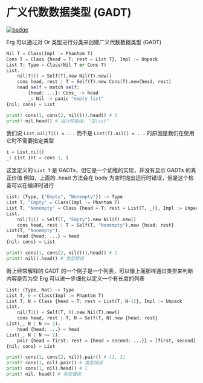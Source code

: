 # 广义代数数据类型 (GADT)

[![badge](https://img.shields.io/endpoint.svg?url=https%3A%2F%2Fgezf7g7pd5.execute-api.ap-northeast-1.amazonaws.com%2Fdefault%2Fsource_up_to_date%3Fowner%3Derg-lang%26repos%3Derg%26ref%3Dmain%26path%3Ddoc/EN/syntax/type/advanced/GADTs.md%26commit_hash%3D8673a0ce564fd282d0ca586642fa7f002e8a3c50)](https://gezf7g7pd5.execute-api.ap-northeast-1.amazonaws.com/default/source_up_to_date?owner=erg-lang&repos=erg&ref=main&path=doc/EN/syntax/type/advanced/GADTs.md&commit_hash=8673a0ce564fd282d0ca586642fa7f002e8a3c50)

Erg 可以通过对 Or 类型进行分类来创建广义代数数据类型 (GADT)

```python
Nil T = Class(Impl := Phantom T)
Cons T = Class {head = T; rest = List T}, Impl := Unpack
List T: Type = Class(Nil T or Cons T)
List.
    nil|T|() = Self(T).new Nil(T).new()
    cons head, rest | T = Self(T).new Cons(T).new(head, rest)
    head self = match self:
        {head; ...}: Cons_ -> head
        _: Nil -> panic "empty list"
{nil; cons} = List

print! cons(1, cons(2, nil())).head() # 1
print! nil.head() # 运行时错误: "空list"
```

我们说 `List.nil|T|() = ...` 而不是 `List(T).nil() = ...` 的原因是我们在使用它时不需要指定类型

```python
i = List.nil()
_: List Int = cons 1, i
```

这里定义的 `List T` 是 GADTs，但它是一个幼稚的实现，并没有显示 GADTs 的真正价值
例如，上面的 .head 方法会在 body 为空时抛出运行时错误，但是这个检查可以在编译时进行

```python
List: (Type, {"Empty", "Nonempty"}) -> Type
List T, "Empty" = Class(Impl := Phantom T)
List T, "Nonempty" = Class {head = T; rest = List(T, _)}, Impl := Unpack
List.
    nil|T|() = Self(T, "Empty").new Nil(T).new()
    cons head, rest | T = Self(T, "Nonempty").new {head; rest}
List(T, "Nonempty").
    head {head; ...} = head
{nil; cons} = List

print! cons(1, cons(2, nil())).head() # 1
print! nil().head() # 类型错误
```

街上经常解释的 GADT 的一个例子是一个列表，可以像上面那样通过类型来判断内容是否为空
Erg 可以进一步细化以定义一个有长度的列表

```python
List: (Type, Nat) -> Type
List T, 0 = Class(Impl := Phantom T)
List T, N = Class {head = T; rest = List(T, N-1)}, Impl := Unpack
List.
    nil|T|() = Self(T, 0).new Nil(T).new()
    cons head, rest | T, N = Self(T, N).new {head; rest}
List(_, N | N >= 1).
    head {head; ...} = head
List(_, N | N >= 2).
    pair {head = first; rest = {head = second; ...}} = [first, second]
{nil; cons} = List

print! cons(1, cons(2, nil)).pair() # [1, 2]
print! cons(1, nil).pair() # 类型错误
print! cons(1, nil).head() # 1
print! nil. head() # 类型错误
```
